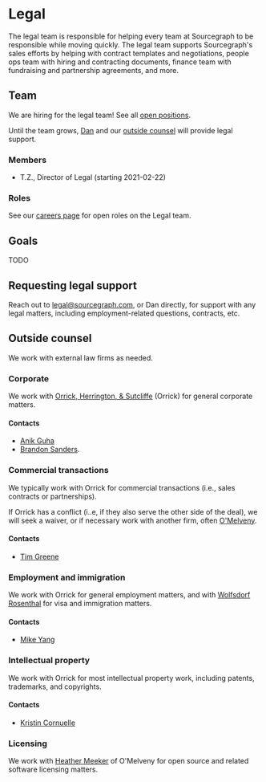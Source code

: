 # Legal

The legal team is responsible for helping every team at Sourcegraph to be responsible while moving quickly. The legal team supports Sourcegraph's sales efforts by helping with contract templates and negotiations, people ops team with hiring and contracting documents, finance team with fundraising and partnership agreements, and more. 

## Team

We are hiring for the legal team! See all [open positions](../../../../company/careers.md).

Until the team grows, [Dan](../../../../company/team/index.md#dan-adler-he-him) and our [outside counsel](#outside-counsel) will provide legal support.

### Members

- T.Z., Director of Legal (starting 2021-02-22)

### Roles

See our [careers page](../../../../company/careers.md) for open roles on the Legal team.

## Goals

TODO

## Requesting legal support

Reach out to [legal@sourcegraph.com](mailto:legal@sourcegraph.com), or Dan directly, for support with any legal matters, including employment-related questions, contracts, etc.

## Outside counsel

We work with external law firms as needed.

### Corporate

We work with [Orrick, Herrington, & Sutcliffe](https://www.orrick.com/) (Orrick) for general corporate matters. 

#### Contacts

- [Anik Guha](https://www.orrick.com/en/People/6/4/C/Anik-Guha)
- [Brandon Sanders](https://www.orrick.com/en/People/7/3/5/Kevin-Brandon-Sanders).

### Commercial transactions

We typically work with Orrick for commercial transactions (i.e., sales contracts or partnerships).

If Orrick has a conflict (i..e, if they also serve the other side of the deal), we will seek a waiver, or if necessary work with another firm, often [O'Melveny](https://www.omm.com/).

#### Contacts

- [Tim Greene](https://www.orrick.com/en/People/0/3/D/Timothy-Greene)

### Employment and immigration

We work with Orrick for general employment matters, and with [Wolfsdorf Rosenthal](https://wolfsdorf.com/) for visa and immigration matters.

#### Contacts

- [Mike Yang](https://www.orrick.com/en/People/8/C/2/Michael-Y-Yang)

### Intellectual property

We work with Orrick for most intellectual property work, including patents, trademarks, and copyrights.

#### Contacts

- [Kristin Cornuelle](https://www.orrick.com/en/People/A/1/F/Kristin-Cornuelle)

### Licensing

We work with [Heather Meeker](https://www.omm.com/professionals/heather-j-meeker/) of O'Melveny for open source and related software licensing matters.

